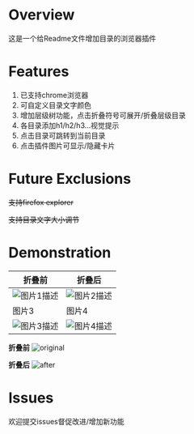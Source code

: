 # Overview
这是一个给Readme文件增加目录的浏览器插件

# Features
1. 已支持chrome浏览器
2. 可自定义目录文字颜色
3. 增加层级树功能，点击折叠符号可展开/折叠层级目录
4. 各目录添加h1/h2/h3...视觉提示
5. 点击目录可跳转到当前目录
6. 点击插件图片可显示/隐藏卡片

# Future Exclusions
~~支持firefox explorer~~

~~支持目录文字大小调节~~

# Demonstration

| 折叠前 | 折叠后 |
|---|---|
| ![图片1描述](图片1链接) | ![图片2描述](图片2链接) |
| 图片3 | 图片4 |
| ![图片3描述](图片3链接) | ![图片4描述](图片4链接) |

**折叠前**
![original](https://i.imgur.com/e9bRg49.png)

**折叠后**
![after](https://i.imgur.com/RU9JSjR.png)

# Issues
欢迎提交issues督促改进/增加新功能
